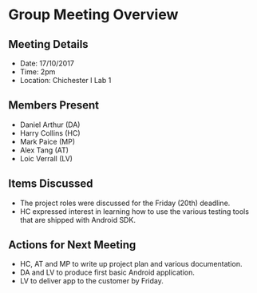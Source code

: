 # Group Meeting Overview

## Meeting Details
- Date: 17/10/2017
- Time: 2pm
- Location: Chichester I Lab 1

## Members Present
- Daniel Arthur (DA)
- Harry Collins (HC)
- Mark Paice (MP)
- Alex Tang (AT)
- Loic Verrall (LV)

## Items Discussed
- The project roles were discussed for the Friday (20th) deadline.
- HC expressed interest in learning how to use the various testing tools that are shipped with Android SDK.

## Actions for Next Meeting
- HC, AT and MP to write up project plan and various documentation.
- DA and LV to produce first basic Android application.
- LV to deliver app to the customer by Friday.

